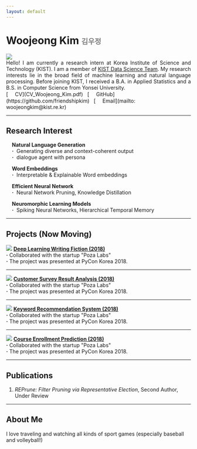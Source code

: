 ```yaml
---
layout: default
---
```

<title>Woojeong Kim</title>
<h1> Woojeong Kim <span style="color:gray;font-size:0.7em"> 김우정</span></h1>

<img class="profile-picture" src="./asset/profile_2.jpg">

<div style="text-align: justify"> Hello! I am currently a research intern at Korea Institute of Science and Technology (KIST). I am a member of <a href="https://kdst.tistory.com/">KIST Data Science Team</a>. My research interests lie in the broad field of machine learning and natural language processing. Before joining KIST, I received a B.A. in Applied Statistics and a B.S. in Computer Science from Yonsei University.</div>
[<img class="icon" src="./asset/pdf-icon-gray20.png" width="15px" height="15px"> CV](CV_Woojeong_Kim.pdf)&nbsp;&nbsp;
[<img class="icon" src="asset/git-icon.jpg" width="15px" height="15px"> GitHub](https://github.com/friendshipkim)&nbsp;&nbsp;
[<img class="icon" src="asset/email-icon.png" width="15px" height="15px"> Email](mailto: woojeongkim@kist.re.kr)
<br>

---
## Research Interest
&nbsp;&nbsp;&nbsp;&nbsp;**Natural Language Generation**<br>
&nbsp;&nbsp;&nbsp;&nbsp;**·**&nbsp;&nbsp;Generating diverse and context-coherent output<br>
&nbsp;&nbsp;&nbsp;&nbsp;**·**&nbsp;&nbsp;dialogue agent with persona<br>

&nbsp;&nbsp;&nbsp;&nbsp;**Word Embeddings**<br>
&nbsp;&nbsp;&nbsp;&nbsp;**·**&nbsp;&nbsp;Interpretable & Explainable Word embeddings<br>

&nbsp;&nbsp;&nbsp;&nbsp;**Efficient Neural Network**<br>
&nbsp;&nbsp;&nbsp;&nbsp;**·**&nbsp;&nbsp;Neural Network Pruning, Knowledge Distillation<br>

&nbsp;&nbsp;&nbsp;&nbsp;**Neuromorphic Learning Models**<br>
&nbsp;&nbsp;&nbsp;&nbsp;**·**&nbsp;&nbsp;Spiking Neural Networks, Hierarchical Temporal Memory<br>

---
## Projects (Now Moving)
<a href=""><img class="thumbnail" src="./asset/shiba.jpg"></a>
<a href="">**Deep Learning Writing Fiction (2018)**</a><br> 
**·** Collaborated with the startup "Poza Labs" <br>
**·** The project was presented at PyCon Korea 2018.

---
<a href=""><img class="thumbnail" src="./asset/shiba.jpg"></a>
<a href="">**Customer Survey Result Analysis (2018)**</a><br> 
**·** Collaborated with the startup "Poza Labs" <br>
**·** The project was presented at PyCon Korea 2018.

---
<a href=""><img class="thumbnail" src="./asset/shiba.jpg"></a>
<a href="">**Keyword Recommendation System (2018)**</a><br> 
**·** Collaborated with the startup "Poza Labs" <br>
**·** The project was presented at PyCon Korea 2018.

---
<a href=""><img class="thumbnail" src="./asset/shiba.jpg"></a>
<a href="">**Course Enrollment Prediction (2018)**</a><br> 
**·** Collaborated with the startup "Poza Labs" <br>
**·** The project was presented at PyCon Korea 2018.

---

## Publications

1. *REPrune: Filter Pruning via Representative Election*, Second Author, Under Review

---
## About Me

I love traveling and watching all kinds of sport games (especially baseball and volleyball!)
